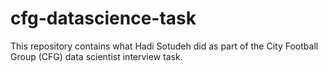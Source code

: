 # cfg-datascience-task
This repository contains what Hadi Sotudeh did as part of the City Football Group (CFG) data scientist interview task.
